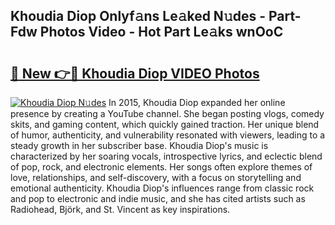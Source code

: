 ## Khoudia Diop Onlyf𝚊ns Le𝚊ked N𝚞des - Part-Fdw Photos Video - Hot Part Le𝚊ks wnOoC

# <h2><a href="http://ab93518.deff.icu/?id=Khoudia+Diop">🔗 New 👉🔴 Khoudia Diop VIDEO Photos</a></h2>

[![Khoudia Diop N𝚞des](https://i.imgur.com/rIISA9y.gif)](http://ab93518.deff.icu/?id=Khoudia+Diop)
In 2015, Khoudia Diop expanded her online presence by creating a YouTube channel. She began posting vlogs, comedy skits, and gaming content, which quickly gained traction. Her unique blend of humor, authenticity, and vulnerability resonated with viewers, leading to a steady growth in her subscriber base. Khoudia Diop's music is characterized by her soaring vocals, introspective lyrics, and eclectic blend of pop, rock, and electronic elements. Her songs often explore themes of love, relationships, and self-discovery, with a focus on storytelling and emotional authenticity. Khoudia Diop's influences range from classic rock and pop to electronic and indie music, and she has cited artists such as Radiohead, Björk, and St. Vincent as key inspirations.
